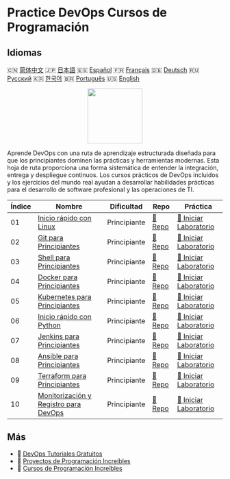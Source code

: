 # Practice DevOps Cursos de Programación

## Idiomas

🇨🇳 [简体中文](README_zh.md) 🇯🇵 [日本語](README_ja.md) 🇪🇸 [Español](README_es.md) 🇫🇷 [Français](README_fr.md) 🇩🇪 [Deutsch](README_de.md) 🇷🇺 [Русский](README_ru.md) 🇰🇷 [한국어](README_ko.md) 🇧🇷 [Português](README_pt.md) 🇺🇸 [English](README.md) 

<div align="center">
<img width="128px" src="https://file.labex.io/path/a3Od9y18p0bV.png">
</div>

Aprende DevOps con una ruta de aprendizaje estructurada diseñada para que los principiantes dominen las prácticas y herramientas modernas. Esta hoja de ruta proporciona una forma sistemática de entender la integración, entrega y despliegue continuos. Los cursos prácticos de DevOps incluidos y los ejercicios del mundo real ayudan a desarrollar habilidades prácticas para el desarrollo de software profesional y las operaciones de TI.

|   Índice | Nombre                                                                                                 | Dificultad   | Repo                                                                       | Práctica                                                                                |
|----------|--------------------------------------------------------------------------------------------------------|--------------|----------------------------------------------------------------------------|-----------------------------------------------------------------------------------------|
|       01 | [Inicio rápido con Linux](https://labex.io/es/courses/quick-start-with-linux)                          | Principiante | [🔗 Repo](https://github.com/labex-labs/quick-start-with-linux)            | [🚀 Iniciar Laboratorio](https://labex.io/es/courses/quick-start-with-linux)            |
|       02 | [Git para Principiantes](https://labex.io/es/courses/git-for-beginners)                                | Principiante | [🔗 Repo](https://github.com/labex-labs/git-for-beginners)                 | [🚀 Iniciar Laboratorio](https://labex.io/es/courses/git-for-beginners)                 |
|       03 | [Shell para Principiantes](https://labex.io/es/courses/shell-for-beginners)                            | Principiante | [🔗 Repo](https://github.com/labex-labs/shell-for-beginners)               | [🚀 Iniciar Laboratorio](https://labex.io/es/courses/shell-for-beginners)               |
|       04 | [Docker para Principiantes](https://labex.io/es/courses/docker-for-beginners)                          | Principiante | [🔗 Repo](https://github.com/labex-labs/docker-for-beginners)              | [🚀 Iniciar Laboratorio](https://labex.io/es/courses/docker-for-beginners)              |
|       05 | [Kubernetes para Principiantes](https://labex.io/es/courses/kubernetes-for-beginners)                  | Principiante | [🔗 Repo](https://github.com/labex-labs/kubernetes-for-beginners)          | [🚀 Iniciar Laboratorio](https://labex.io/es/courses/kubernetes-for-beginners)          |
|       06 | [Inicio rápido con Python](https://labex.io/es/courses/quick-start-with-python)                        | Principiante | [🔗 Repo](https://github.com/labex-labs/quick-start-with-python)           | [🚀 Iniciar Laboratorio](https://labex.io/es/courses/quick-start-with-python)           |
|       07 | [Jenkins para Principiantes](https://labex.io/es/courses/jenkins-for-beginners)                        | Principiante | [🔗 Repo](https://github.com/labex-labs/jenkins-for-beginners)             | [🚀 Iniciar Laboratorio](https://labex.io/es/courses/jenkins-for-beginners)             |
|       08 | [Ansible para Principiantes](https://labex.io/es/courses/ansible-for-beginners)                        | Principiante | [🔗 Repo](https://github.com/labex-labs/ansible-for-beginners)             | [🚀 Iniciar Laboratorio](https://labex.io/es/courses/ansible-for-beginners)             |
|       09 | [Terraform para Principiantes](https://labex.io/es/courses/terraform-for-beginners)                    | Principiante | [🔗 Repo](https://github.com/labex-labs/terraform-for-beginners)           | [🚀 Iniciar Laboratorio](https://labex.io/es/courses/terraform-for-beginners)           |
|       10 | [Monitorización y Registro para DevOps](https://labex.io/es/courses/monitoring-and-logging-for-devops) | Principiante | [🔗 Repo](https://github.com/labex-labs/monitoring-and-logging-for-devops) | [🚀 Iniciar Laboratorio](https://labex.io/es/courses/monitoring-and-logging-for-devops) |

## Más

- 🔗 [DevOps Tutoriales Gratuitos](https://github.com/labex-labs/devops-free-tutorials)
- 🔗 [Proyectos de Programación Increíbles](https://github.com/labex-labs/awesome-programming-projects)
- 🔗 [Cursos de Programación Increíbles](https://github.com/labex-labs/awesome-programming-courses)

